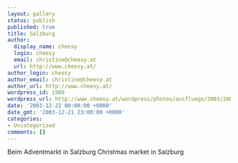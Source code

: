 ```yaml
---
layout: gallery
status: publish
published: true
title: Salzburg
author:
  display_name: cheesy
  login: cheesy
  email: christine@cheesy.at
  url: http://www.cheesy.at/
author_login: cheesy
author_email: christine@cheesy.at
author_url: http://www.cheesy.at/
wordpress_id: 1900
wordpress_url: http://www.cheesy.at/wordpress/photos/ausfluege/2003/2003-12-22/
date: '2003-12-22 00:00:00 +0000'
date_gmt: '2003-12-21 23:00:00 +0000'
categories:
- Uncategorized
comments: []
---
```

<!--:de-->Beim Adventmarkt in Salzburg
<!--:--><!--:en-->Christmas market in Salzburg
<!--:-->
